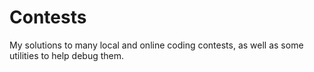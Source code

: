 # Contests
My solutions to many local and online coding contests, as well as some utilities to help debug them.